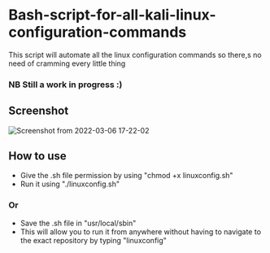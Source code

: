 # Bash-script-for-all-kali-linux-configuration-commands
This script will automate all the linux configuration commands so there,s no need of cramming every little thing
### NB Still a work in progress :)
## Screenshot
![Screenshot from 2022-03-06 17-22-02](https://user-images.githubusercontent.com/98480075/156928871-92259fc8-f4e2-45cf-a302-edfadace1101.png)
## How to use
- Give the .sh file permission by using "chmod +x linuxconfig.sh"
- Run it using "./linuxconfig.sh"
### Or
- Save the .sh file in "usr/local/sbin"
- This will allow you to run it from anywhere without having to navigate to  the exact repository by typing "linuxconfig"
